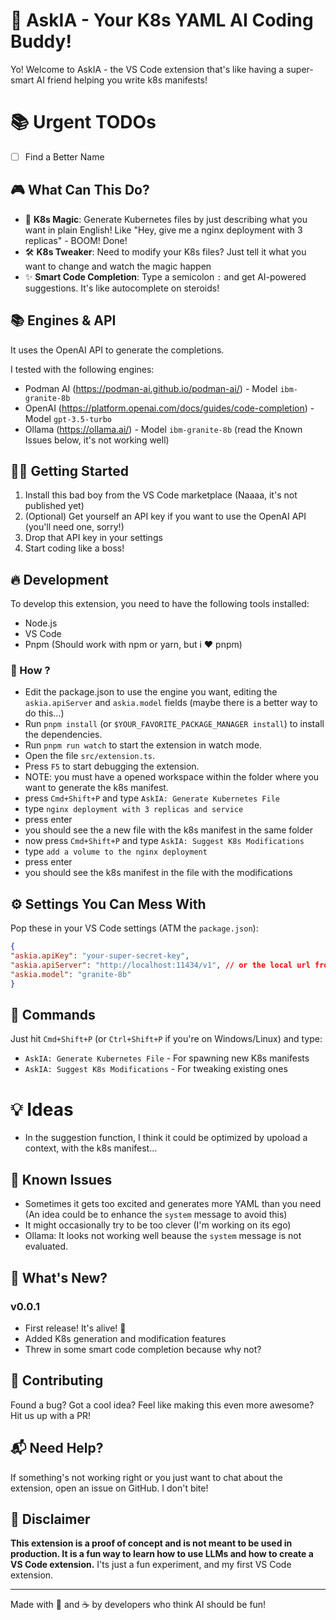 # 🤖 AskIA - Your K8s YAML AI Coding Buddy!

Yo! Welcome to AskIA - the VS Code extension that's like having a super-smart AI friend helping you write k8s manifests! 

# 📚 Urgent TODOs

- [ ] Find a Better Name

## 🎮 What Can This Do?

- 🚀 **K8s Magic**: Generate Kubernetes files by just describing what you want in plain English! Like "Hey, give me a nginx deployment with 3 replicas" - BOOM! Done!
- 🛠️ **K8s Tweaker**: Need to modify your K8s files? Just tell it what you want to change and watch the magic happen
- ✨ **Smart Code Completion**: Type a semicolon `:` and get AI-powered suggestions. It's like autocomplete on steroids!


## 📚 Engines & API

It uses the OpenAI API to generate the completions.

I tested with the following engines:
 - Podman AI (https://podman-ai.github.io/podman-ai/) - Model `ibm-granite-8b`
 - OpenAI (https://platform.openai.com/docs/guides/code-completion) - Model `gpt-3.5-turbo`
 - Ollama (https://ollama.ai/) - Model `ibm-granite-8b` (read the Known Issues below, it's not working well)


## 🏃‍♂️ Getting Started

1. Install this bad boy from the VS Code marketplace (Naaaa, it's not published yet)
2. (Optional) Get yourself an API key if you want to use the OpenAI API (you'll need one, sorry!)
3. Drop that API key in your settings
4. Start coding like a boss! 

## 🔥 Development

To develop this extension, you need to have the following tools installed:
 - Node.js
 - VS Code
 - Pnpm (Should work with npm or yarn, but i ♥ pnpm)

### 🫡 How ?
 - Edit the package.json to use the engine you want, editing the `askia.apiServer` and `askia.model` fields (maybe there is a better way to do this...)
 - Run `pnpm install` (or `$YOUR_FAVORITE_PACKAGE_MANAGER install`) to install the dependencies.
 - Run `pnpm run watch` to start the extension in watch mode.
 - Open the file `src/extension.ts`.
 - Press `F5` to start debugging the extension.
 - NOTE: you must have a opened workspace within the folder where you want to generate the k8s manifest.
 - press `Cmd+Shift+P` and type `AskIA: Generate Kubernetes File`
 - type `nginx deployment with 3 replicas and service`
 - press enter
 - you should see the a new file with the k8s manifest in the same folder
 - now press `Cmd+Shift+P` and type `AskIA: Suggest K8s Modifications`
 - type `add a volume to the nginx deployment`
 - press enter
 - you should see the k8s manifest in the file with the modifications
 
## ⚙️ Settings You Can Mess With

Pop these in your VS Code settings (ATM the `package.json`):

```json
{
"askia.apiKey": "your-super-secret-key",
"askia.apiServer": "http://localhost:11434/v1", // or the local url from podman-ai
"askia.model": "granite-8b"
}
```

## 🎯 Commands

Just hit `Cmd+Shift+P` (or `Ctrl+Shift+P` if you're on Windows/Linux) and type:
- `AskIA: Generate Kubernetes File` - For spawning new K8s manifests
- `AskIA: Suggest K8s Modifications` - For tweaking existing ones

# 💡 Ideas
 - In the suggestion function, I think it could be optimized by upoload a context, with the k8s manifest...

## 🐛 Known Issues

- Sometimes it gets too excited and generates more YAML than you need (An idea could be to enhance the `system` message to avoid this)
- It might occasionally try to be too clever (I'm working on its ego)
- Ollama: It looks not working well beause the `system` message is not evaluated.

## 🎉 What's New?

### v0.0.1
- First release! It's alive! 🎈
- Added K8s generation and modification features
- Threw in some smart code completion because why not?

## 🤝 Contributing

Found a bug? Got a cool idea? Feel like making this even more awesome? Hit us up with a PR! 

## 📬 Need Help?

If something's not working right or you just want to chat about the extension, open an issue on GitHub. I don't bite! 

## 📝 Disclaimer

**This extension is a proof of concept and is not meant to be used in production. It is a fun way to learn how to use LLMs and how to create a VS Code extension.** I'ts just a fun experiment, and my first VS Code extension.

---

Made with 🍕 and ☕️ by developers who think AI should be fun!

